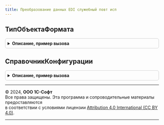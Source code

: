 ```yaml
---
title: Преобразование данных EDI служебный повт исп
---
```



## ТипОбъектаФормата
<details style="margin: 1em 0; padding: 0.5em; border: 1px solid #ccc; border-radius: 6px;">

<summary style="font-weight: bold; cursor: pointer;">Описание, пример вызова</summary>

```bsl

Функция ТипОбъектаФормата(Знач ИмяОбъектаФормата, Знач ПространствоИмен) Экспорт
```

Пример вызова
```bsl
Результат = ПреобразованиеДанныхEDIСлужебныйПовтИсп.ТипОбъектаФормата(ИмяОбъектаФормата, ПространствоИмен) 
```
</details>

## СправочникКонфигурации
<details style="margin: 1em 0; padding: 0.5em; border: 1px solid #ccc; border-radius: 6px;">

<summary style="font-weight: bold; cursor: pointer;">Описание, пример вызова</summary>

```bsl

Функция СправочникКонфигурации(Знач ИмяСправочника) Экспорт
```

Пример вызова
```bsl
Результат = ПреобразованиеДанныхEDIСлужебныйПовтИсп.СправочникКонфигурации(ИмяСправочника) 
```
</details>

---

© 2024, **ООО 1С-Софт**  
Все права защищены. Эта программа и сопроводительные материалы предоставляются  
в соответствии с условиями лицензии [Attribution 4.0 International (CC BY 4.0)](https://creativecommons.org/licenses/by/4.0/legalcode).

---
